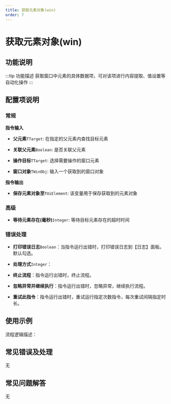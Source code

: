 ```yaml
---
title: 获取元素对象(win)
order: 7
---
```


# 获取元素对象(win)

## 功能说明

:::tip 功能描述
获取窗口中元素的具体数据项，可对该项进行内容提取、值设置等自动化操作
:::

## 配置项说明

### 常规

**指令输入**

- **父元素**`TTarget`: 在指定的父元素内查找目标元素

- **关联父元素**`Boolean`: 是否关联父元素

- **操作目标**`TTarget`: 选择需要操作的窗口元素

- **窗口对象**`TWinObj`: 输入一个获取到的窗口对象


**指令输出**

- **保存元素对象至**`TUiElement`: 该变量用于保存获取到的元素对象

### 高级

- **等待元素存在(毫秒)**`Integer`: 等待目标元素存在的超时时间

### 错误处理

- **打印错误日志**`Boolean`：当指令运行出错时，打印错误日志到【日志】面板。默认勾选。

- **处理方式**`Integer`：

 - **终止流程**：指令运行出错时，终止流程。

 - **忽略异常并继续执行**：指令运行出错时，忽略异常，继续执行流程。

 - **重试此指令**：指令运行出错时，重试运行指定次数指令，每次重试间隔指定时长。

## 使用示例

流程逻辑描述：

## 常见错误及处理

无

## 常见问题解答

无

